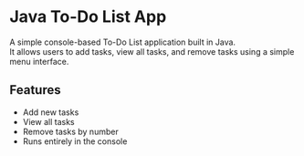 # Java To-Do List App

A simple console-based To-Do List application built in Java.  
It allows users to add tasks, view all tasks, and remove tasks using a simple menu interface.

## Features
- Add new tasks
- View all tasks
- Remove tasks by number
- Runs entirely in the console
